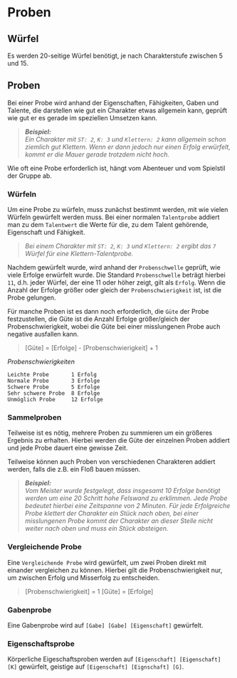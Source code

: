# Proben

## Würfel

Es werden 20-seitige Würfel benötigt, je nach Charakterstufe zwischen 5 und 15.

## Proben

Bei einer Probe wird anhand der Eigenschaften, Fähigkeiten, Gaben und Talente,
die darstellen wie gut ein Charakter etwas allgemein kann,
geprüft wie gut er es gerade im speziellen Umsetzen kann.

> ***Beispiel:***  
> *Ein Charakter mit `ST: 2`, `K: 3` und `Klettern: 2` kann allgemein schon ziemlich gut Klettern.
> Wenn er dann jedoch nur einen Erfolg erwürfelt, kommt er die Mauer gerade trotzdem nicht hoch.*

Wie oft eine Probe erforderlich ist, hängt vom Abenteuer und vom Spielstil der Gruppe ab.

### Würfeln

Um eine Probe zu würfeln, muss zunächst bestimmt werden, mit wie vielen Würfeln gewürfelt werden muss.
Bei einer normalen `Talentprobe` addiert man zu dem `Talentwert` die Werte für die, zu dem Talent gehörende,
Eigenschaft und Fähigkeit.

> *Bei einem Charakter mit `ST: 2`, `K: 3` und `Klettern: 2` ergibt das `7` Würfel für eine Klettern-Talentprobe.*

Nachdem gewürfelt wurde, wird anhand der `Probenschwelle` geprüft, wie viele Erfolge erwürfelt wurde.
Die Standard `Probenschwelle` beträgt hierbei `11`, d.h. jeder Würfel, der eine 11 oder höher zeigt, gilt als `Erfolg`.
Wenn die Anzahl der Erfolge größer oder gleich der `Probenschwierigkeit` ist, ist die Probe gelungen.

Für manche Proben ist es dann noch erforderlich, die `Güte` der Probe festzustellen,
die Güte ist die Anzahl Erfolge größer/gleich der Probenschwierigkeit, wobei die Güte bei einer misslungenen Probe auch negative ausfallen kann.

> [Güte] = [Erfolge] - [Probenschwierigkeit] + 1

*Probenschwierigkeiten*
```
Leichte Probe       1 Erfolg
Normale Probe       3 Erfolge
Schwere Probe       5 Erfolge
Sehr schwere Probe  8 Erfolge
Unmöglich Probe     12 Erfolge
```

### Sammelproben

Teilweise ist es nötig, mehrere Proben zu summieren um ein größeres Ergebnis zu erhalten.
Hierbei werden die Güte der einzelnen Proben addiert und jede Probe dauert eine gewisse Zeit.

Teilweise können auch Proben von verschiedenen Charakteren addiert werden, falls die z.B. ein Floß bauen müssen.

> ***Beispiel:***  
> *Vom Meister wurde festgelegt, dass insgesamt 10 Erfolge benötigt werden um eine 20 Schritt hohe Felswand zu erklimmen.
> Jede Probe bedeutet hierbei eine Zeitspanne von 2 Minuten. Für jede Erfolgreiche Probe klettert der Charakter ein Stück nach oben,
> bei einer misslungenen Probe kommt der Charakter an dieser Stelle nicht weiter nach oben und muss ein Stück absteigen.*

### Vergleichende Probe

Eine `Vergleichende Probe` wird gewürfelt, um zwei Proben direkt mit einander vergleichen zu können.
Hierbei gilt die Probenschwierigkeit nur, um zwischen Erfolg und Misserfolg zu entscheiden.

> [Probenschwierigkeit] = 1
> [Güte] = [Erfolge]

### Gabenprobe

Eine Gabenprobe wird auf `[Gabe] [Gabe] [Eigenschaft]` gewürfelt.

### Eigenschaftsprobe

Körperliche Eigeschaftsproben werden auf `[Eigenschaft] [Eigenschaft] [K]` gewürfelt, geistige auf `[Eigenschaft] [Eignschaft] [G]`.

